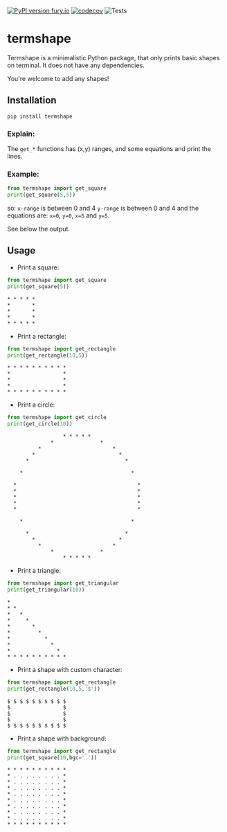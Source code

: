 [![PyPI version fury.io](https://badge.fury.io/py/termshape.svg)](https://pypi.org/project/termshape/)
[![codecov](https://codecov.io/gh/zvibazak/termshape/branch/main/graph/badge.svg?token=PD5B5XX108)](undefined)
![Tests](https://github.com/zvibazak/termshape/workflows/Python%20application/badge.svg)

# termshape
Termshape is a minimalistic Python package, that only prints basic 
shapes on terminal. 
It does not have any dependencies.

You're welcome to add any shapes!

## Installation 

```
pip install termshape
```

### Explain:
The ```get_*``` functions has (x,y) ranges, and some equations and print the lines.

### Example:
```python
from termshape import get_square
print(get_square(5,5))
```
so: 
`x-range` is between 0 and 4
`y-range` is between 0 and 4
and the equations are:
`x=0`, `y=0`, `x=5` and `y=5`.

See below the output.

## Usage

* Print a square:
```python
from termshape import get_square
print(get_square(5))
```
```
* * * * *
*       *
*       *
*       *
* * * * *
```

* Print a rectangle:
```python
from termshape import get_rectangle 
print(get_rectangle(10,5))
```
```
* * * * * * * * * *
*                 *
*                 *
*                 *
* * * * * * * * * *
```

* Print a circle:
```python
from termshape import get_circle
print(get_circle(10))
```
```
                  * * * * *                
              *               *            
          *                       *        
        *                           *      
      *                               *    
                                           
    *                                   *  
                                           
  *                                       *
  *                                       *
  *                                       *
  *                                       *
  *                                       *
                                           
    *                                   *  
                                           
      *                               *    
        *                           *      
          *                       *        
              *               *            
                  * * * * *                
```

* Print a triangle:
```python
from termshape import get_triangular
print(get_triangular(10))
```
```
*                  
* *                
*   *              
*     *            
*       *          
*         *        
*           *      
*             *    
*               *  
* * * * * * * * * *
```

* Print a shape with custom character:
```python
from termshape import get_rectangle
print(get_rectangle(10,5,'$'))
```
```
$ $ $ $ $ $ $ $ $ $
$                 $
$                 $
$                 $
$ $ $ $ $ $ $ $ $ $
```

* Print a shape with background:
```python
from termshape import get_rectangle
print(get_square(10,bgc='.'))
```
```
* * * * * * * * * *
* . . . . . . . . *
* . . . . . . . . *
* . . . . . . . . *
* . . . . . . . . *
* . . . . . . . . *
* . . . . . . . . *
* . . . . . . . . *
* . . . . . . . . *
* * * * * * * * * *
```
